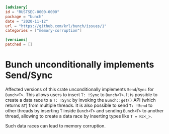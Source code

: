 ```toml
[advisory]
id = "RUSTSEC-0000-0000"
package = "bunch"
date = "2020-11-12"
url = "https://github.com/krl/bunch/issues/1"
categories = ["memory-corruption"]

[versions]
patched = []
```

# Bunch<T> unconditionally implements Send/Sync

Affected versions of this crate unconditionally implements `Send`/`Sync` for `Bunch<T>`.
This allows users to insert `T: !Sync` to `Bunch<T>`. It is possible to create a data race to a `T: !Sync` by invoking the `Bunch::get()` API (which returns `&T`) from multiple threads. It is also possible to send `T: !Send` to other threads by inserting `T` inside `Bunch<T>` and sending `Bunch<T>` to another thread, allowing to create a data race by inserting types like `T = Rc<_>`.

Such data races can lead to memory corruption.
